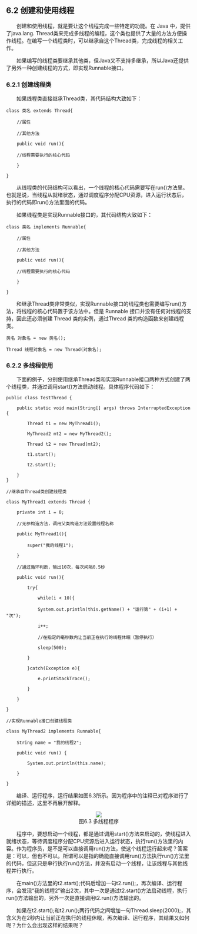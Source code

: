## 6.2  创建和使用线程


&emsp;&emsp;创建和使用线程，就是要让这个线程完成一些特定的功能。在 Java 中，提供了java.lang. Thread类来完成多线程的编程，这个类也提供了大量的方法方便操作线程。在编写一个线程类时，可以继承自这个Thread类，完成线程的相关工作。

&emsp;&emsp;如果编写的线程类要继承其他类，但Java又不支持多继承，所以Java还提供了另外一种创建线程的方式，即实现Runnable接口。

### 6.2.1  创建线程类  

&emsp;&emsp;如果线程类直接继承Thread类，其代码结构大致如下：


```
class 类名 extends Thread{

    //属性

    //其他方法

    public void run(){

    //线程需要执行的核心代码

    }

}
```


&emsp;&emsp;从线程类的代码结构可以看出，一个线程的核心代码需要写在run()方法里。也就是说，当线程从就绪状态，通过调度程序分配CPU资源，进入运行状态后，执行的代码即run()方法里面的代码。

&emsp;&emsp;如果线程类是实现Runnable接口的，其代码结构大致如下：


```
class 类名 implements Runnable{

    //属性

    //其他方法

    public void run(){

    //线程需要执行的核心代码 

    }

}
```


&emsp;&emsp;和继承Thread类非常类似，实现Runnable接口的线程类也需要编写run()方法，将线程的核心代码置于该方法中。但是 Runnable 接口并没有任何对线程的支持，因此还必须创建 Thread 类的实例，通过Thread 类的构造函数来创建线程类。


```
类名 对象名 = new 类名();

Thread 线程对象名 = new Thread(对象名);
```


### 6.2.2  多线程使用  

&emsp;&emsp;下面的例子，分别使用继承Thread类和实现Runnable接口两种方式创建了两个线程类，并通过调用start()方法启动线程。具体程序代码如下：


```
public class TestThread {

    public static void main(String[] args) throws InterruptedException {

        Thread t1 = new MyThread1();

        MyThread2 mt2 = new MyThread2();

        Thread t2 = new Thread(mt2);

        t1.start();

        t2.start();

  	}
}

//继承自Thread类创建线程类

class MyThread1 extends Thread {

  	private int i = 0;

    //无参构造方法，调用父类构造方法设置线程名称

    public MyThread1(){

        super("我的线程1");

	}

	//通过循环判断，输出10次，每次间隔0.5秒

	public void run(){

        try{

            while(i < 10){

            System.out.println(this.getName() + "运行第" + (i+1) + "次");

            i++;

            //在指定的毫秒数内让当前正在执行的线程休眠（暂停执行）

            sleep(500);

        }

        }catch(Exception e){

            e.printStackTrace();

        }

    }

}

//实现Runnable接口创建线程类

class MyThread2 implements Runnable{

    String name = "我的线程2";

    public void run() {

        System.out.println(this.name);

	}

}
```


&emsp;&emsp;编译、运行程序，运行结果如图6.3所示。因为程序中的注释已对程序进行了详细的描述，这里不再展开解释。



<center><img src="https://labfile.oss.aliyuncs.com/library/textbook-java2/img/d6z/tu6.3.png" /></center>  
<center>图6.3  多线程程序</center>  


&emsp;&emsp;程序中，要想启动一个线程，都是通过调用start()方法来启动的，使线程进入就绪状态，等待调度程序分配CPU资源后进入运行状态，执行run()方法里的内容。作为程序员，是不是可以直接调用run()方法，使这个线程运行起来呢？答案是：可以，但也不可以。所谓可以是指的确能直接调用run()方法执行run()方法里的代码，但这只是串行执行run()方法，并没有启动一个线程，让该线程与其他线程并行执行。

&emsp;&emsp;在main()方法里的t2.start();代码后增加一句t2.run();，再次编译、运行程序，会发现“我的线程2”输出2次，其中一次是通过t2.start()方法启动线程，执行run()方法输出的，另外一次是直接调用t2.run()方法输出的。

&emsp;&emsp;如果在t2.start();和t2.run();两行代码之间增加一句Thread.sleep(2000);，其含义为在2秒内让当前正在执行的线程休眠，再次编译、运行程序，其结果又如何呢？为什么会出现这样的结果呢？ 

 



